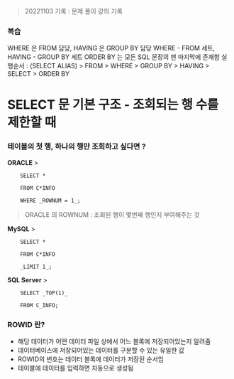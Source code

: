 > 20221103 기록 : 문제 풀이 강의 기록

### 복습

WHERE 은 FROM 담당, HAVING 은 GROUP BY 담당
WHERE - FROM 세트, HAVING - GROUP BY 세트
ORDER BY 는 모든 SQL 문장의 맨 마지막에 존재함
실행순서 : (SELECT ALIAS) > FROM > WHERE > GROUP BY > HAVING > SELECT > ORDER BY

# SELECT 문 기본 구조 - 조회되는 행 수를 제한할 때

### 테이블의 첫 행, 하나의 행만 조회하고 싶다면 ?

**ORACLE** >

        SELECT *

        FROM C*INFO

        WHERE _ROWNUM = 1_;

> ORACLE 의 ROWNUM : 조회된 행이 몇번째 행인지 부여해주는 것

**MySQL** >

        SELECT *

        FROM C*INFO

        _LIMIT 1_;

**SQL Server** >

        SELECT _TOP(1)_

        FROM C_INFO;

### ROWID 란?

- 해당 데이터가 어떤 데이터 파일 상에서 어느 블록에 저장되어있는지 알려줌
- 데이터베이스에 저장되어있는 데이터를 구분할 수 있는 유일한 값
- ROWID의 번호는 데이터 블록에 데이터가 저장된 순서임
- 테이블에 데이터를 입력하면 자동으로 생성됨
